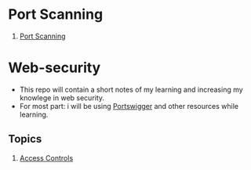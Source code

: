 # Port Scanning
1. [Port Scanning](./Port%20Scanning/Port%20Scanning.md)
# Web-security
- This repo will contain a short notes of my learning and increasing my knowlege in web security.
- For most part: i will be using [Portswigger](https://portswigger.net) and other resources while learning.

## Topics
1. [Access Controls](./Access%20Controls/Access%20Control.md)
